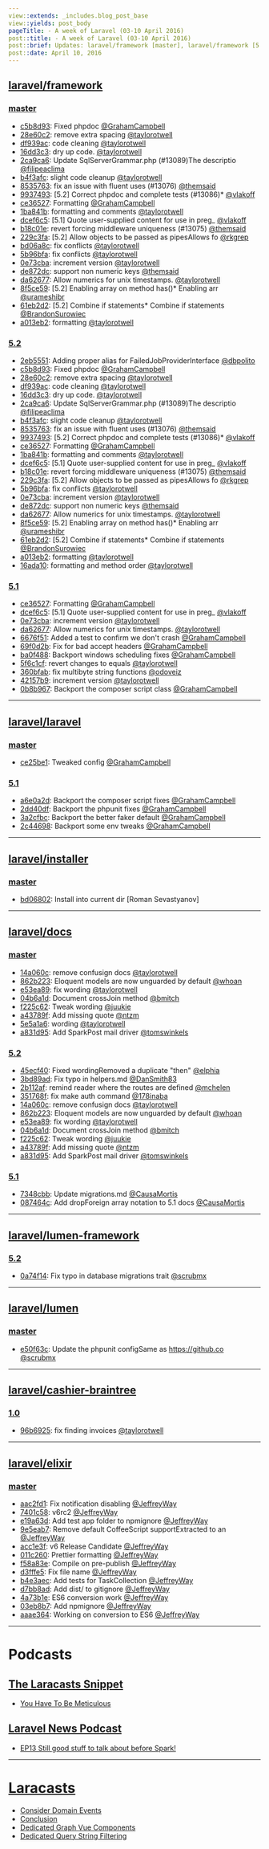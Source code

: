```yaml
---
view::extends: _includes.blog_post_base
view::yields: post_body
pageTitle: - A week of Laravel (03-10 April 2016)
post::title: - A week of Laravel (03-10 April 2016)
post::brief: Updates: laravel/framework [master], laravel/framework [5.2], laravel/framework [5.1], laravel/laravel [master], laravel/laravel [5.1], laravel/installer [master], laravel/docs [master], laravel/docs [5.2], laravel/docs [5.1], laravel/lumen-framework [5.2], laravel/lumen [master], laravel/cashier-braintree [1.0], laravel/elixir [master], Podcasts: The Laracasts Snippet, Laravel News Podcast, Laracasts, 
post::date: April 10, 2016
---
```


## [laravel/framework](https://github.com/laravel/framework)

### [master](https://github.com/laravel/framework/compare/master@{2016-04-03}...master@{2016-04-10})
- [c5b8d93](https://github.com/laravel/framework/commit/c5b8d9375e0a309132e8f3673be8548939bd4d2c): Fixed phpdoc [@GrahamCampbell](https://github.com/GrahamCampbell) 
- [28e60c2](https://github.com/laravel/framework/commit/28e60c2f5ddfdee35564833ac36d0f13450690e7): remove extra spacing [@taylorotwell](https://github.com/taylorotwell) 
- [df939ac](https://github.com/laravel/framework/commit/df939ac8141e70afb18317d6a85351eb77c801f2): code cleaning [@taylorotwell](https://github.com/taylorotwell) 
- [16dd3c3](https://github.com/laravel/framework/commit/16dd3c337ababe2d4e05df9e9a20e959ea311e7a): dry up code. [@taylorotwell](https://github.com/taylorotwell) 
- [2ca9ca6](https://github.com/laravel/framework/commit/2ca9ca69043230b422d518d7fbc7cf797cc4e2a6): Update SqlServerGrammar.php (#13089)The descriptio [@filipeaclima](https://github.com/filipeaclima) 
- [b4f3afc](https://github.com/laravel/framework/commit/b4f3afc038aeb67e74b5165ae73f8c3a0fe23046): slight code cleanup [@taylorotwell](https://github.com/taylorotwell) 
- [8535763](https://github.com/laravel/framework/commit/8535763fc00075279b553e8e32289419a7caf90e): fix an issue with fluent uses (#13076) [@themsaid](https://github.com/themsaid) 
- [9937493](https://github.com/laravel/framework/commit/9937493de1407aebe3926eda8271fb391df5d1c1): [5.2] Correct phpdoc and complete tests (#13086)*  [@vlakoff](https://github.com/vlakoff) 
- [ce36527](https://github.com/laravel/framework/commit/ce36527a2a04af22227d2c9f3382a7d02413ee14): Formatting [@GrahamCampbell](https://github.com/GrahamCampbell) 
- [1ba841b](https://github.com/laravel/framework/commit/1ba841b10045b1cb1da1e0028ffbaa784a80843b): formatting and comments [@taylorotwell](https://github.com/taylorotwell) 
- [dcef6c5](https://github.com/laravel/framework/commit/dcef6c5f45f37a4ab62a8623b2d0815ec4019de7): [5.1] Quote user-supplied content for use in preg_ [@vlakoff](https://github.com/vlakoff) 
- [b18c01e](https://github.com/laravel/framework/commit/b18c01edc8db22d29ce7500b68b6431561489bc9): revert forcing middleware uniqueness (#13075) [@themsaid](https://github.com/themsaid) 
- [229c3fa](https://github.com/laravel/framework/commit/229c3fa33e3527f5da775fa62085be9fa03e0daf): [5.2] Allow objects to be passed as pipesAllows fo [@rkgrep](https://github.com/rkgrep) 
- [bd06a8c](https://github.com/laravel/framework/commit/bd06a8c0ac19cacc8cfcc12443bd4d54b7f73354): fix conflicts [@taylorotwell](https://github.com/taylorotwell) 
- [5b96bfa](https://github.com/laravel/framework/commit/5b96bfa662cb813ea932383726b8fda8b0e81ee8): fix conflicts [@taylorotwell](https://github.com/taylorotwell) 
- [0e73cba](https://github.com/laravel/framework/commit/0e73cba565b0ef5b158da62f641dc6770b806102): increment version [@taylorotwell](https://github.com/taylorotwell) 
- [de872dc](https://github.com/laravel/framework/commit/de872dcf80d81d6017f567f54c475f3923841e6d): support non numeric keys [@themsaid](https://github.com/themsaid) 
- [da62677](https://github.com/laravel/framework/commit/da62677cea29ce3f5e6348c416218f11459ca3d6): Allow numerics for unix timestamps. [@taylorotwell](https://github.com/taylorotwell) 
- [8f5ce59](https://github.com/laravel/framework/commit/8f5ce59e72dc73d40147f61e34ffa766a068a2bb): [5.2] Enabling array on method has()* Enabling arr [@urameshibr](https://github.com/urameshibr) 
- [61eb2d2](https://github.com/laravel/framework/commit/61eb2d20b224324679135f08a0593c7dac08b67f): [5.2] Combine if statements* Combine if statements [@BrandonSurowiec](https://github.com/BrandonSurowiec) 
- [a013eb2](https://github.com/laravel/framework/commit/a013eb251fa20cc8149899cc74fdb4af6217e450): formatting [@taylorotwell](https://github.com/taylorotwell) 


### [5.2](https://github.com/laravel/framework/compare/5.2@{2016-04-03}...5.2@{2016-04-10})
- [2eb5551](https://github.com/laravel/framework/commit/2eb5551b92a89ae2481fbf9aaf2ecee7aa1b4c45): Adding proper alias for FailedJobProviderInterface [@dbpolito](https://github.com/dbpolito) 
- [c5b8d93](https://github.com/laravel/framework/commit/c5b8d9375e0a309132e8f3673be8548939bd4d2c): Fixed phpdoc [@GrahamCampbell](https://github.com/GrahamCampbell) 
- [28e60c2](https://github.com/laravel/framework/commit/28e60c2f5ddfdee35564833ac36d0f13450690e7): remove extra spacing [@taylorotwell](https://github.com/taylorotwell) 
- [df939ac](https://github.com/laravel/framework/commit/df939ac8141e70afb18317d6a85351eb77c801f2): code cleaning [@taylorotwell](https://github.com/taylorotwell) 
- [16dd3c3](https://github.com/laravel/framework/commit/16dd3c337ababe2d4e05df9e9a20e959ea311e7a): dry up code. [@taylorotwell](https://github.com/taylorotwell) 
- [2ca9ca6](https://github.com/laravel/framework/commit/2ca9ca69043230b422d518d7fbc7cf797cc4e2a6): Update SqlServerGrammar.php (#13089)The descriptio [@filipeaclima](https://github.com/filipeaclima) 
- [b4f3afc](https://github.com/laravel/framework/commit/b4f3afc038aeb67e74b5165ae73f8c3a0fe23046): slight code cleanup [@taylorotwell](https://github.com/taylorotwell) 
- [8535763](https://github.com/laravel/framework/commit/8535763fc00075279b553e8e32289419a7caf90e): fix an issue with fluent uses (#13076) [@themsaid](https://github.com/themsaid) 
- [9937493](https://github.com/laravel/framework/commit/9937493de1407aebe3926eda8271fb391df5d1c1): [5.2] Correct phpdoc and complete tests (#13086)*  [@vlakoff](https://github.com/vlakoff) 
- [ce36527](https://github.com/laravel/framework/commit/ce36527a2a04af22227d2c9f3382a7d02413ee14): Formatting [@GrahamCampbell](https://github.com/GrahamCampbell) 
- [1ba841b](https://github.com/laravel/framework/commit/1ba841b10045b1cb1da1e0028ffbaa784a80843b): formatting and comments [@taylorotwell](https://github.com/taylorotwell) 
- [dcef6c5](https://github.com/laravel/framework/commit/dcef6c5f45f37a4ab62a8623b2d0815ec4019de7): [5.1] Quote user-supplied content for use in preg_ [@vlakoff](https://github.com/vlakoff) 
- [b18c01e](https://github.com/laravel/framework/commit/b18c01edc8db22d29ce7500b68b6431561489bc9): revert forcing middleware uniqueness (#13075) [@themsaid](https://github.com/themsaid) 
- [229c3fa](https://github.com/laravel/framework/commit/229c3fa33e3527f5da775fa62085be9fa03e0daf): [5.2] Allow objects to be passed as pipesAllows fo [@rkgrep](https://github.com/rkgrep) 
- [5b96bfa](https://github.com/laravel/framework/commit/5b96bfa662cb813ea932383726b8fda8b0e81ee8): fix conflicts [@taylorotwell](https://github.com/taylorotwell) 
- [0e73cba](https://github.com/laravel/framework/commit/0e73cba565b0ef5b158da62f641dc6770b806102): increment version [@taylorotwell](https://github.com/taylorotwell) 
- [de872dc](https://github.com/laravel/framework/commit/de872dcf80d81d6017f567f54c475f3923841e6d): support non numeric keys [@themsaid](https://github.com/themsaid) 
- [da62677](https://github.com/laravel/framework/commit/da62677cea29ce3f5e6348c416218f11459ca3d6): Allow numerics for unix timestamps. [@taylorotwell](https://github.com/taylorotwell) 
- [8f5ce59](https://github.com/laravel/framework/commit/8f5ce59e72dc73d40147f61e34ffa766a068a2bb): [5.2] Enabling array on method has()* Enabling arr [@urameshibr](https://github.com/urameshibr) 
- [61eb2d2](https://github.com/laravel/framework/commit/61eb2d20b224324679135f08a0593c7dac08b67f): [5.2] Combine if statements* Combine if statements [@BrandonSurowiec](https://github.com/BrandonSurowiec) 
- [a013eb2](https://github.com/laravel/framework/commit/a013eb251fa20cc8149899cc74fdb4af6217e450): formatting [@taylorotwell](https://github.com/taylorotwell) 
- [16ada10](https://github.com/laravel/framework/commit/16ada102ea6684b9481652c251c28f6262d3affd): formatting and method order [@taylorotwell](https://github.com/taylorotwell) 


### [5.1](https://github.com/laravel/framework/compare/5.1@{2016-04-03}...5.1@{2016-04-10})
- [ce36527](https://github.com/laravel/framework/commit/ce36527a2a04af22227d2c9f3382a7d02413ee14): Formatting [@GrahamCampbell](https://github.com/GrahamCampbell) 
- [dcef6c5](https://github.com/laravel/framework/commit/dcef6c5f45f37a4ab62a8623b2d0815ec4019de7): [5.1] Quote user-supplied content for use in preg_ [@vlakoff](https://github.com/vlakoff) 
- [0e73cba](https://github.com/laravel/framework/commit/0e73cba565b0ef5b158da62f641dc6770b806102): increment version [@taylorotwell](https://github.com/taylorotwell) 
- [da62677](https://github.com/laravel/framework/commit/da62677cea29ce3f5e6348c416218f11459ca3d6): Allow numerics for unix timestamps. [@taylorotwell](https://github.com/taylorotwell) 
- [6676f51](https://github.com/laravel/framework/commit/6676f515a3d44d9603ec2a736b54219cfa5f118e): Added a test to confirm we don't crash [@GrahamCampbell](https://github.com/GrahamCampbell) 
- [69f0d2b](https://github.com/laravel/framework/commit/69f0d2b725660d861a03db24a4c1dd8c68b0b0d8): Fix for bad accept headers [@GrahamCampbell](https://github.com/GrahamCampbell) 
- [ba0f488](https://github.com/laravel/framework/commit/ba0f488141061f32111b21f60b12463587ef1678): Backport windows scheduling fixes [@GrahamCampbell](https://github.com/GrahamCampbell) 
- [5f6c1cf](https://github.com/laravel/framework/commit/5f6c1cf7fe1b77f47e988c16c9a17ebfad936830): revert changes to equals [@taylorotwell](https://github.com/taylorotwell) 
- [360bfab](https://github.com/laravel/framework/commit/360bfab90ef63305820dbc608832887af371636d): fix multibyte string functions [@odoveiz](https://github.com/odoveiz) 
- [42157b9](https://github.com/laravel/framework/commit/42157b919decb74acf02c554838136ae05346672): increment version [@taylorotwell](https://github.com/taylorotwell) 
- [0b8b967](https://github.com/laravel/framework/commit/0b8b96787a220cf8da56179c99594c9555591769): Backport the composer script class [@GrahamCampbell](https://github.com/GrahamCampbell) 


___

## [laravel/laravel](https://github.com/laravel/laravel)

### [master](https://github.com/laravel/laravel/compare/master@{2016-04-03}...master@{2016-04-10})
- [ce25be1](https://github.com/laravel/laravel/commit/ce25be19ebfa73b53972518de629632931e77af7): Tweaked config [@GrahamCampbell](https://github.com/GrahamCampbell) 


### [5.1](https://github.com/laravel/laravel/compare/5.1@{2016-04-03}...5.1@{2016-04-10})
- [a6e0a2d](https://github.com/laravel/laravel/commit/a6e0a2d190e1f219069f80434248658a5a0f79fa): Backport the composer script fixes [@GrahamCampbell](https://github.com/GrahamCampbell) 
- [2dd40df](https://github.com/laravel/laravel/commit/2dd40dfb40a005094ac50ccf6d1d96a4041807f9): Backport the phpunit fixes [@GrahamCampbell](https://github.com/GrahamCampbell) 
- [3a2cfbc](https://github.com/laravel/laravel/commit/3a2cfbc2f4f59e4c602781a8a49931c487d65f55): Backport the better faker default [@GrahamCampbell](https://github.com/GrahamCampbell) 
- [2c44698](https://github.com/laravel/laravel/commit/2c446984a12f01952e9df8df1b91687e78dfe200): Backport some env tweaks [@GrahamCampbell](https://github.com/GrahamCampbell) 


___

## [laravel/installer](https://github.com/laravel/installer)

### [master](https://github.com/laravel/installer/compare/master@{2016-04-03}...master@{2016-04-10})
- [bd06802](https://github.com/laravel/installer/commit/bd06802b8121e1a5e95b9028d86a2540ad07f5e1): Install into current dir [Roman Sevastyanov] 


___

## [laravel/docs](https://github.com/laravel/docs)

### [master](https://github.com/laravel/docs/compare/master@{2016-04-03}...master@{2016-04-10})
- [14a060c](https://github.com/laravel/docs/commit/14a060cff8849ee771bc771fd24dc80d7c83c063): remove confusign docs [@taylorotwell](https://github.com/taylorotwell) 
- [862b223](https://github.com/laravel/docs/commit/862b223dd35765b4c50416b417a7d41b47819f53): Eloquent models are now unguarded by default [@whoan](https://github.com/whoan) 
- [e53ea89](https://github.com/laravel/docs/commit/e53ea8966462c1aded435524c67bb601c1522f85): fix wording [@taylorotwell](https://github.com/taylorotwell) 
- [04b6a1d](https://github.com/laravel/docs/commit/04b6a1deb0d7e7a1fd682055a316ad1dc83f83b2): Document crossJoin method [@bmitch](https://github.com/bmitch) 
- [f225c62](https://github.com/laravel/docs/commit/f225c62d1c6dc89af65e920a382ea96423e658b5): Tweak wording [@juukie](https://github.com/juukie) 
- [a43789f](https://github.com/laravel/docs/commit/a43789f53254222e44a4efaebc09b40557546171): Add missing quote [@ntzm](https://github.com/ntzm) 
- [5e5a1a6](https://github.com/laravel/docs/commit/5e5a1a6bdfda5fdca471625ad0214ceb49ba8985): wording [@taylorotwell](https://github.com/taylorotwell) 
- [a831d95](https://github.com/laravel/docs/commit/a831d956f0ee62f57db5fb904fb2cd67acf9cca6): Add SparkPost mail driver [@tomswinkels](https://github.com/tomswinkels) 


### [5.2](https://github.com/laravel/docs/compare/5.2@{2016-04-03}...5.2@{2016-04-10})
- [45ecf40](https://github.com/laravel/docs/commit/45ecf4011b505c38f55dedb0b55743d514124c5e): Fixed wordingRemoved a duplicate "then" [@elphia](https://github.com/elphia) 
- [3bd89ad](https://github.com/laravel/docs/commit/3bd89ad268a1387ff47d570865e619e4efabadb4): Fix typo in helpers.md [@DanSmith83](https://github.com/DanSmith83) 
- [2b112af](https://github.com/laravel/docs/commit/2b112afef31ea390cc2f4f483ccf777d9e4938d8): remind reader where the routes are defined [@mchelen](https://github.com/mchelen) 
- [351768f](https://github.com/laravel/docs/commit/351768f7ad39de0372696ef0753b369cfb969285): fix make auth command [@178inaba](https://github.com/178inaba) 
- [14a060c](https://github.com/laravel/docs/commit/14a060cff8849ee771bc771fd24dc80d7c83c063): remove confusign docs [@taylorotwell](https://github.com/taylorotwell) 
- [862b223](https://github.com/laravel/docs/commit/862b223dd35765b4c50416b417a7d41b47819f53): Eloquent models are now unguarded by default [@whoan](https://github.com/whoan) 
- [e53ea89](https://github.com/laravel/docs/commit/e53ea8966462c1aded435524c67bb601c1522f85): fix wording [@taylorotwell](https://github.com/taylorotwell) 
- [04b6a1d](https://github.com/laravel/docs/commit/04b6a1deb0d7e7a1fd682055a316ad1dc83f83b2): Document crossJoin method [@bmitch](https://github.com/bmitch) 
- [f225c62](https://github.com/laravel/docs/commit/f225c62d1c6dc89af65e920a382ea96423e658b5): Tweak wording [@juukie](https://github.com/juukie) 
- [a43789f](https://github.com/laravel/docs/commit/a43789f53254222e44a4efaebc09b40557546171): Add missing quote [@ntzm](https://github.com/ntzm) 
- [a831d95](https://github.com/laravel/docs/commit/a831d956f0ee62f57db5fb904fb2cd67acf9cca6): Add SparkPost mail driver [@tomswinkels](https://github.com/tomswinkels) 


### [5.1](https://github.com/laravel/docs/compare/5.1@{2016-04-03}...5.1@{2016-04-10})
- [7348cbb](https://github.com/laravel/docs/commit/7348cbb8248851373aebd2a1afb1b29b09982a11): Update migrations.md [@CausaMortis](https://github.com/CausaMortis) 
- [087464c](https://github.com/laravel/docs/commit/087464ca1b09a943021126e4319f75d84aad069c): Add dropForeign array notation to 5.1 docs [@CausaMortis](https://github.com/CausaMortis) 


___

## [laravel/lumen-framework](https://github.com/laravel/lumen-framework)

### [5.2](https://github.com/laravel/lumen-framework/compare/5.2@{2016-04-03}...5.2@{2016-04-10})
- [0a74f14](https://github.com/laravel/lumen-framework/commit/0a74f14366fee0a4939746d712dd9eb570c568c0): Fix typo in database migrations trait [@scrubmx](https://github.com/scrubmx) 


___

## [laravel/lumen](https://github.com/laravel/lumen)

### [master](https://github.com/laravel/lumen/compare/master@{2016-04-03}...master@{2016-04-10})
- [e50f63c](https://github.com/laravel/lumen/commit/e50f63c019f2d4eb1b46f878d9bb514de61d9a3e): Update the phpunit configSame as https://github.co [@scrubmx](https://github.com/scrubmx) 


___

## [laravel/cashier-braintree](https://github.com/laravel/cashier-braintree)

### [1.0](https://github.com/laravel/cashier-braintree/compare/1.0@{2016-04-03}...1.0@{2016-04-10})
- [96b6925](https://github.com/laravel/cashier-braintree/commit/96b69257eeadbba9bd0333fc461565b5d0d767fe): fix finding invoices [@taylorotwell](https://github.com/taylorotwell) 


___

## [laravel/elixir](https://github.com/laravel/elixir)

### [master](https://github.com/laravel/elixir/compare/master@{2016-04-03}...master@{2016-04-10})
- [aac2fd1](https://github.com/laravel/elixir/commit/aac2fd11fe5b7868dfe23a30d54474bfa5c2f33f): Fix notification disabling [@JeffreyWay](https://github.com/JeffreyWay) 
- [7401c58](https://github.com/laravel/elixir/commit/7401c581d925f2d5bb1560d91f8c580ccad2ea51): v6rc2 [@JeffreyWay](https://github.com/JeffreyWay) 
- [e19a63d](https://github.com/laravel/elixir/commit/e19a63da2d6b4d59515c8daef04b0b72c1bdbe1d): Add test app folder to npmignore [@JeffreyWay](https://github.com/JeffreyWay) 
- [9e5eab7](https://github.com/laravel/elixir/commit/9e5eab7476be5009da6ec1a70dc730746f5e1e92): Remove default CoffeeScript supportExtracted to an [@JeffreyWay](https://github.com/JeffreyWay) 
- [acc1e3f](https://github.com/laravel/elixir/commit/acc1e3f7509cda35fbeaec1ba8dbba3957e18653): v6 Release Candidate [@JeffreyWay](https://github.com/JeffreyWay) 
- [011c260](https://github.com/laravel/elixir/commit/011c260129f19e6e1b23651377f41c4989885399): Prettier formatting [@JeffreyWay](https://github.com/JeffreyWay) 
- [f58a83e](https://github.com/laravel/elixir/commit/f58a83e6f878a6634026cbcb74c32f35e361a3e2): Compile on pre-publish [@JeffreyWay](https://github.com/JeffreyWay) 
- [d3fffe5](https://github.com/laravel/elixir/commit/d3fffe594c84e085514ec056c8aff6a7f448c1ab): Fix file name [@JeffreyWay](https://github.com/JeffreyWay) 
- [b4e3aec](https://github.com/laravel/elixir/commit/b4e3aec0e9ac246add274197be1cbce835fc96aa): Add tests for TaskCollection [@JeffreyWay](https://github.com/JeffreyWay) 
- [d7bb8ad](https://github.com/laravel/elixir/commit/d7bb8adf842d58448836d27c0d4d2c588217c594): Add dist/ to gitignore [@JeffreyWay](https://github.com/JeffreyWay) 
- [4a73b1e](https://github.com/laravel/elixir/commit/4a73b1ec97d490215f878ed53b9be158ba2e61f9): ES6 conversion work [@JeffreyWay](https://github.com/JeffreyWay) 
- [03eb8b7](https://github.com/laravel/elixir/commit/03eb8b70aa3605d5ad3322c3090ad492b447cf75): Add npmignore [@JeffreyWay](https://github.com/JeffreyWay) 
- [aaae364](https://github.com/laravel/elixir/commit/aaae364d338b5ef91deba7fe5b781542b6fb04dd): Working on conversion to ES6 [@JeffreyWay](https://github.com/JeffreyWay) 


___

# Podcasts

## [The Laracasts Snippet](http://laracasts.audio)
- [You Have To Be Meticulous](http://laracasts.simplecast.fm/20)

## [Laravel News Podcast](https://laravel-news.com)
- [EP13 Still good stuff to talk about before Spark!](http://podcast.laravel-news.com/13)


___

# [Laracasts](https://laracasts.com)
- [Consider Domain Events](https://laracasts.com/series/whip-monstrous-code-into-shape/episodes/3)
- [Conclusion](https://laracasts.com/series/laravel-5-from-scratch/episodes/18)
- [Dedicated Graph Vue Components](https://laracasts.com/series/charting-and-you/episodes/5)
- [Dedicated Query String Filtering](https://laracasts.com/series/eloquent-techniques/episodes/4)
